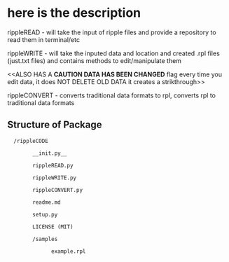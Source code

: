 # here is the description
rippleREAD - will take the input of ripple files and provide a repository to read them in terminal/etc 

rippleWRITE - will take the inputed data and location and created .rpl files (just.txt files) and contains methods to edit/manipulate them

<<ALSO HAS A **CAUTION DATA HAS BEEN CHANGED** flag every time you edit data, it does NOT DELETE OLD DATA it creates a strikthrough>>

rippleCONVERT - converts traditional data formats to rpl, converts rpl to traditional data formats 

## Structure of Package
      /rippleCODE

            __init.py__
      
            rippleREAD.py
      
            rippleWRITE.py
      
            rippleCONVERT.py
      
            readme.md
      
            setup.py
            
            LICENSE (MIT)
            
            /samples
                  
                  example.rpl

